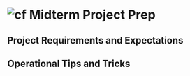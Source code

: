 ![cf](http://i.imgur.com/7v5ASc8.png) Midterm Project Prep
==========================================================

## Project Requirements and Expectations


## Operational Tips and Tricks
